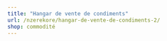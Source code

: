 ```yaml
---
title: "Hangar de vente de condiments"
url: /nzerekore/hangar-de-vente-de-condiments-2/
shop: commodité
---
```

